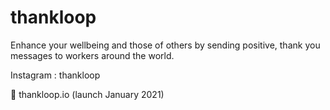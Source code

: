 # thankloop
Enhance your wellbeing and those of others by sending positive, thank you messages to workers around the world.

Instagram : thankloop

🔗 thankloop.io (launch January 2021)
